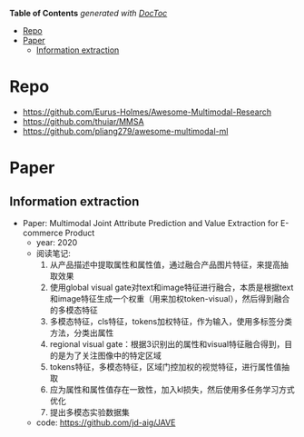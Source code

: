 <!-- START doctoc generated TOC please keep comment here to allow auto update -->
<!-- DON'T EDIT THIS SECTION, INSTEAD RE-RUN doctoc TO UPDATE -->
**Table of Contents**  *generated with [DocToc](https://github.com/thlorenz/doctoc)*

- [Repo](#repo)
- [Paper](#paper)
  - [Information extraction](#information-extraction)

<!-- END doctoc generated TOC please keep comment here to allow auto update -->


# Repo
- https://github.com/Eurus-Holmes/Awesome-Multimodal-Research
- https://github.com/thuiar/MMSA
- https://github.com/pliang279/awesome-multimodal-ml


# Paper

## Information extraction

- Paper: Multimodal Joint Attribute Prediction and Value Extraction for E-commerce Product
  - year: 2020
  - 阅读笔记:  
    1. 从产品描述中提取属性和属性值，通过融合产品图片特征，来提高抽取效果
    2. 使用global visual gate对text和image特征进行融合，本质是根据text和image特征生成一个权重（用来加权token-visual），然后得到融合的多模态特征
    3. 多模态特征，cls特征，tokens加权特征，作为输入，使用多标签分类方法，分类出属性
    4. regional visual gate：根据3识别出的属性和visual特征融合得到，目的是为了关注图像中的特定区域
    5. tokens特征，多模态特征，区域门控加权的视觉特征，进行属性值抽取
    6. 应为属性和属性值存在一致性，加入kl损失，然后使用多任务学习方式优化
    7. 提出多模态实验数据集
  - code: https://github.com/jd-aig/JAVE
